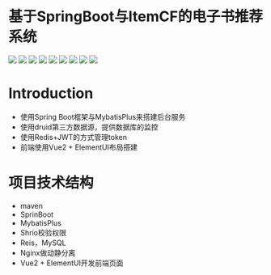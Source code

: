 # 基于SpringBoot与ItemCF的电子书推荐系统
![](https://img.shields.io/badge/JDK-1.8-brightgreen)
![](https://img.shields.io/badge/SpringBoot-v2.4.2-brightgreen)
![](https://img.shields.io/badge/Druid-v1.1.22-brightgreen)
![](https://img.shields.io/badge/Maven-v4.0.0-brightgreen)
![](https://img.shields.io/badge/Redis-v6.2.1-blue)
![](https://img.shields.io/badge/MySQL-v5.6.2-blue)
![](https://img.shields.io/badge/MySQL-v5.6.2-yellow)
![](https://img.shields.io/badge/Nginx-v1.18.0-yellow)
![](https://img.shields.io/badge/Author-Andrew%20Cheung-lightgrey)

# Introduction
- 使用Spring Boot框架与MybatisPlus来搭建后台服务
- 使用druid第三方数据源，提供数据库的监控
- 使用Redis+JWT的方式管理token
- 前端使用Vue2 + ElementUI布局搭建

# 项目技术结构
- maven
- SprinBoot
- MybatisPlus
- Shrio校验权限
- Reis，MySQL
- Nginx做动静分离
- Vue2 + ElementUI开发前端页面
